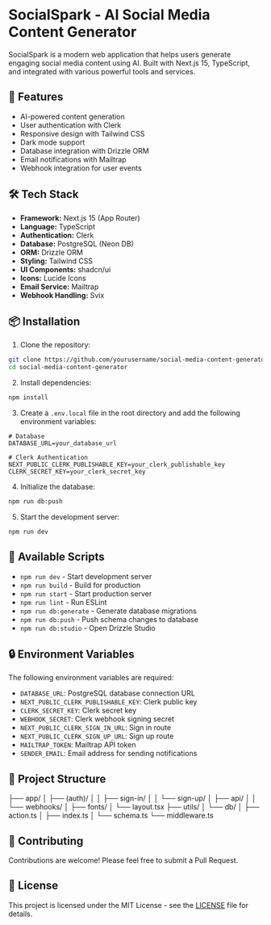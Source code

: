 # SocialSpark - AI Social Media Content Generator

SocialSpark is a modern web application that helps users generate engaging social media content using AI. Built with Next.js 15, TypeScript, and integrated with various powerful tools and services.

## 🚀 Features

- AI-powered content generation
- User authentication with Clerk
- Responsive design with Tailwind CSS
- Dark mode support
- Database integration with Drizzle ORM
- Email notifications with Mailtrap
- Webhook integration for user events

## 🛠️ Tech Stack

- **Framework:** Next.js 15 (App Router)
- **Language:** TypeScript
- **Authentication:** Clerk
- **Database:** PostgreSQL (Neon DB)
- **ORM:** Drizzle ORM
- **Styling:** Tailwind CSS
- **UI Components:** shadcn/ui
- **Icons:** Lucide Icons
- **Email Service:** Mailtrap
- **Webhook Handling:** Svix

## 📦 Installation

1. Clone the repository:

```bash
git clone https://github.com/yourusername/social-media-content-generator.git
cd social-media-content-generator
```

2. Install dependencies:

```bash
npm install
```

3. Create a `.env.local` file in the root directory and add the following environment variables:

```env
# Database
DATABASE_URL=your_database_url

# Clerk Authentication
NEXT_PUBLIC_CLERK_PUBLISHABLE_KEY=your_clerk_publishable_key
CLERK_SECRET_KEY=your_clerk_secret_key
```

4. Initialize the database:

```bash
npm run db:push
```

5. Start the development server:

```bash
npm run dev
```

## 📝 Available Scripts

- `npm run dev` - Start development server
- `npm run build` - Build for production
- `npm run start` - Start production server
- `npm run lint` - Run ESLint
- `npm run db:generate` - Generate database migrations
- `npm run db:push` - Push schema changes to database
- `npm run db:studio` - Open Drizzle Studio

## 🔒 Environment Variables

The following environment variables are required:

- `DATABASE_URL`: PostgreSQL database connection URL
- `NEXT_PUBLIC_CLERK_PUBLISHABLE_KEY`: Clerk public key
- `CLERK_SECRET_KEY`: Clerk secret key
- `WEBHOOK_SECRET`: Clerk webhook signing secret
- `NEXT_PUBLIC_CLERK_SIGN_IN_URL`: Sign in route
- `NEXT_PUBLIC_CLERK_SIGN_UP_URL`: Sign up route
- `MAILTRAP_TOKEN`: Mailtrap API token
- `SENDER_EMAIL`: Email address for sending notifications

## 📁 Project Structure

├── app/
│ ├── (auth)/
│ │ ├── sign-in/
│ │ └── sign-up/
│ ├── api/
│ │ └── webhooks/
│ ├── fonts/
│ └── layout.tsx
├── utils/
│ └── db/
│ ├── action.ts
│ ├── index.ts
│ └── schema.ts
└── middleware.ts

## 🤝 Contributing

Contributions are welcome! Please feel free to submit a Pull Request.

## 📄 License

This project is licensed under the MIT License - see the [LICENSE](LICENSE) file for details.
